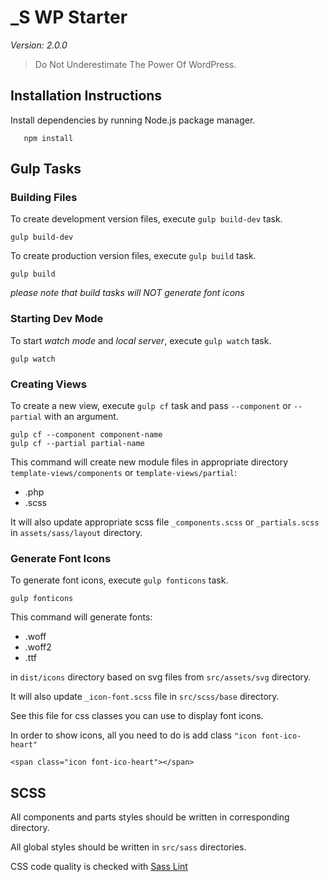 # _S WP Starter
*Version: 2.0.0*

> Do Not Underestimate The Power Of
  WordPress.



## Installation Instructions

Install dependencies by running Node.js package manager.

       npm install


## Gulp Tasks
### Building Files

To create development version files, execute `gulp build-dev` task.

    gulp build-dev

To create production version files, execute `gulp build` task.

    gulp build

*please note that build tasks will NOT generate font icons*


### Starting Dev Mode

To start *watch mode* and *local server*, execute `gulp watch` task.

    gulp watch

### Creating Views

To create a new view, execute `gulp cf` task and pass `--component` or `--partial` with an argument.

    gulp cf --component component-name
    gulp cf --partial partial-name

This command will create new module files in appropriate directory `template-views/components` or `template-views/partial`:
* .php
* .scss

It will also update appropriate scss file `_components.scss` or `_partials.scss` in `assets/sass/layout` directory.

### Generate Font Icons

To generate font icons, execute `gulp fonticons` task.

    gulp fonticons

This command will generate fonts:
 * .woff
 * .woff2
 * .ttf

 in `dist/icons` directory based on svg files from `src/assets/svg` directory.

 It will also update `_icon-font.scss` file in `src/scss/base` directory.

See this file for css classes you can use to display font icons.

In order to show icons, all you need to do is add class `"icon font-ico-heart"`

    <span class="icon font-ico-heart"></span>

## SCSS
All components and parts styles should be written in corresponding directory.

All global styles should be written in `src/sass` directories.

CSS code quality is checked with [Sass Lint](https://github.com/sasstools/sass-lint)
